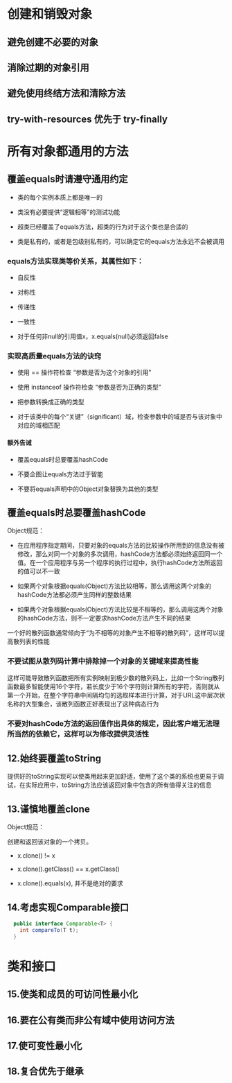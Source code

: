 # 创建和销毁对象

## 避免创建不必要的对象

## 消除过期的对象引用

## 避免使用终结方法和清除方法

## try-with-resources 优先于 try-finally

# 所有对象都通用的方法

## 覆盖equals时请遵守通用约定
- 类的每个实例本质上都是唯一的

- 类没有必要提供“逻辑相等”的测试功能

- 超类已经覆盖了equals方法，超类的行为对于这个类也是合适的

- 类是私有的，或者是包级别私有的，可以确定它的equals方法永远不会被调用

### equals方法实现类等价关系，其属性如下：
- 自反性

- 对称性

- 传递性

- 一致性

- 对于任何非null的引用值x，x.equals(null)必须返回false

### 实现高质量equals方法的诀窍
- 使用 == 操作符检查 “参数是否为这个对象的引用”

- 使用 instanceof 操作符检查 “参数是否为正确的类型”

- 把参数转换成正确的类型

- 对于该类中的每个“关键”（significant）域，检查参数中的域是否与该对象中对应的域相匹配

#### 额外告诫
- 覆盖equals时总要覆盖hashCode

- 不要企图让equals方法过于智能

- 不要将equals声明中的Object对象替换为其他的类型

## 覆盖equals时总要覆盖hashCode
Object规范：

- 在应用程序指定期间，只要对象的equals方法的比较操作所用到的信息没有被修改，那么对同一个对象的多次调用，hashCode方法都必须始终返回同一个值。在一个应用程序与另一个程序的执行过程中，执行hashCode方法所返回的值可以不一致

- 如果两个对象根据equals(Object)方法比较相等，那么调用这两个对象的hashCode方法都必须产生同样的整数结果

- 如果两个对象根据equals(Object)方法比较是不相等的，那么调用这两个对象的hashCode方法，则不一定要求hashCode方法产生不同的结果

一个好的散列函数通常倾向于“为不相等的对象产生不相等的散列码”，这样可以提高散列表的性能

### 不要试图从散列码计算中排除掉一个对象的关键域来提高性能
这样可能导致散列函数把所有实例映射到极少数的散列码上，比如一个String散列函数最多智能使用16个字符，若长度少于16个字符则计算所有的字符，否则就从第一个开始，在整个字符串中间隔均匀的选取样本进行计算，对于URL这中层次状名称的大型集合，该散列函数正好表现出了这种病态行为

### 不要对hashCode方法的返回值作出具体的规定，因此客户端无法理所当然的依赖它，这样可以为修改提供灵活性

## 12.始终要覆盖toString
提供好的toString实现可以使类用起来更加舒适，使用了这个类的系统也更易于调试，在实际应用中，toString方法应该返回对象中包含的所有值得关注的信息

## 13.谨慎地覆盖clone
Object规范：

创建和返回该对象的一个拷贝。

- x.clone() != x

- x.clone().getClass() == x.getClass()

- x.clone().equals(x), 并不是绝对的要求

## 14.考虑实现Comparable接口
```java
  public interface Comparable<T> {
    int compareTo(T t);
  }
```

# 类和接口
## 15.使类和成员的可访问性最小化

## 16.要在公有类而非公有域中使用访问方法

## 17.使可变性最小化

## 18.复合优先于继承


